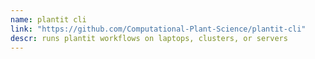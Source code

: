 ```yaml
---
name: plantit cli
link: "https://github.com/Computational-Plant-Science/plantit-cli"
descr: runs plantit workflows on laptops, clusters, or servers
---
```

